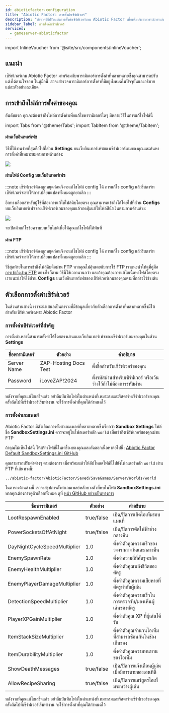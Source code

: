```yaml
---
id: abioticfactor-configuration
title: "Abiotic Factor: การตั้งค่าเซิร์ฟเวอร์"
description: "สำรวจวิธีปรับแต่งการตั้งค่าเซิร์ฟเวอร์เกม Abiotic Factor เพื่อเพิ่มประสบการณ์การเล่นเกมและประสิทธิภาพเซิร์ฟเวอร์ → เรียนรู้เพิ่มเติมตอนนี้"
sidebar_label: การตั้งค่าเซิร์ฟเวอร์
services:
  - gameserver-abioticfactor
---
```


import InlineVoucher from '@site/src/components/InlineVoucher';

## แนะนำ

เซิร์ฟเวอร์เกม Abiotic Factor มาพร้อมกับพารามิเตอร์การตั้งค่าที่หลากหลายซึ่งคุณสามารถปรับแต่งได้ตามใจชอบ ในคู่มือนี้ เราจะสำรวจพารามิเตอร์การตั้งค่าที่มีอยู่ทั้งหมดในปัจจุบันและอธิบายแต่ละตัวอย่างละเอียด

<InlineVoucher />

## การเข้าถึงไฟล์การตั้งค่าของคุณ

อันดับแรก คุณจะต้องเข้าถึงไฟล์การตั้งค่าเพื่อแก้ไขพารามิเตอร์ใดๆ มีหลายวิธีในการแก้ไขไฟล์นี้

import Tabs from '@theme/Tabs';
import TabItem from '@theme/TabItem';

<Tabs>
<TabItem value="settings" label="ผ่านเว็บอินเทอร์เฟซ" default>

#### ผ่านเว็บอินเทอร์เฟซ

วิธีที่ใช้งานง่ายที่สุดคือไปที่ส่วน **Settings** บนเว็บอินเทอร์เฟซของเซิร์ฟเวอร์เกมของคุณและค้นหาการตั้งค่าที่เหมาะสมตามภาพด้านล่าง:

![](https://screensaver01.zap-hosting.com/index.php/s/QDPzFgWRrfB49HB/preview)
</TabItem>

<TabItem value="configs" label="ผ่านไฟล์ Config บนเว็บอินเทอร์เฟซ">

#### ผ่านไฟล์ Config บนเว็บอินเทอร์เฟซ

:::note
เซิร์ฟเวอร์ต้องถูกหยุดก่อนจึงจะแก้ไขไฟล์ config ได้ การแก้ไข config แล้วรีสตาร์ทเซิร์ฟเวอร์จะทำให้การเปลี่ยนแปลงทั้งหมดถูกยกเลิก
:::

อีกทางเลือกสำหรับผู้ใช้ที่ต้องการแก้ไขไฟล์ดิบโดยตรง คุณสามารถเข้าถึงได้โดยไปที่ส่วน **Configs** บนเว็บอินเทอร์เฟซของเซิร์ฟเวอร์เกมของคุณแล้วกดปุ่มแก้ไขไฟล์สีน้ำเงินตามภาพด้านล่าง:

![](https://screensaver01.zap-hosting.com/index.php/s/dPZLs4YMQopCpfd/preview)

จะเปิดตัวแก้ไขข้อความบนเว็บไซต์เพื่อให้คุณแก้ไขไฟล์ได้ทันที

</TabItem>

<TabItem value="ftp" label="ผ่าน FTP">

#### ผ่าน FTP

:::note
เซิร์ฟเวอร์ต้องถูกหยุดก่อนจึงจะแก้ไขไฟล์ config ได้ การแก้ไข config แล้วรีสตาร์ทเซิร์ฟเวอร์จะทำให้การเปลี่ยนแปลงทั้งหมดถูกยกเลิก
:::

วิธีสุดท้ายในการเข้าถึงไฟล์ดิบคือผ่าน FTP หากคุณไม่คุ้นเคยกับการใช้ FTP เราแนะนำให้ดูที่คู่มือ [การเข้าถึงผ่าน FTP](gameserver-ftpaccess.md) อย่างไรก็ตาม วิธีนี้ใช้เวลานานกว่า และถ้าคุณต้องการแก้ไขเนื้อหาไฟล์โดยตรง เราแนะนำให้ใช้ส่วน **Configs** บนเว็บอินเทอร์เฟซของเซิร์ฟเวอร์เกมของคุณตามที่กล่าวไว้ข้างต้น

</TabItem>
</Tabs>

## ตัวเลือกการตั้งค่าเซิร์ฟเวอร์

ในส่วนด้านล่างนี้ เราจะนำเสนอเป็นตารางที่มีข้อมูลเกี่ยวกับตัวเลือกการตั้งค่าที่หลากหลายซึ่งมีให้สำหรับเซิร์ฟเวอร์เฉพาะ Abiotic Factor

### การตั้งค่าเซิร์ฟเวอร์ที่สำคัญ

การตั้งค่าเหล่านี้สามารถตั้งค่าได้โดยตรงผ่านแผงเว็บอินเทอร์เฟซของเซิร์ฟเวอร์เกมของคุณในส่วน **Settings**

| ชื่อพารามิเตอร์     | ตัวอย่าง                  | คำอธิบาย                                                                |
| ------------------ | ------------------------ | -------------------------------------------------------------------------- | 
| Server Name        | ZAP-Hosting Docs Test    | ตั้งชื่อสำหรับเซิร์ฟเวอร์ของคุณ                                           |
| Password           | iLoveZAP!2024            | ตั้งรหัสผ่านสำหรับเซิร์ฟเวอร์ หรือเว้นว่างไว้ถ้าไม่ต้องการรหัสผ่าน       |

หลังจากที่คุณแก้ไขเสร็จแล้ว อย่าลืมบันทึกไฟล์ในตำแหน่งที่เหมาะสมและรีสตาร์ทเซิร์ฟเวอร์ของคุณ ครั้งถัดไปที่เซิร์ฟเวอร์เริ่มทำงาน จะใช้การตั้งค่าที่คุณได้กำหนดไว้

### การตั้งค่าเกมเพลย์

Abiotic Factor มีตัวเลือกการตั้งค่าเกมเพลย์ที่หลากหลายซึ่งเรียกว่า **Sandbox Settings** ไฟล์ชื่อ **SandboxSettings.ini** ควรจะอยู่ในโฟลเดอร์หลัก `world` เมื่อเข้าถึงเซิร์ฟเวอร์ของคุณผ่าน FTP

ถ้าคุณไม่เห็นไฟล์นี้ ให้สร้างไฟล์นี้ในเครื่องของคุณและคัดลอกเนื้อหาต่อไปนี้: [Abiotic Factor Default SandboxSettings.ini GitHub](https://github.com/DFJacob/AbioticFactorDedicatedServer/blob/main/SandboxSettings.ini)

คุณสามารถปรับค่าต่างๆ ตามต้องการ เมื่อพร้อมแล้วให้อัปโหลดไฟล์นี้ไปยังโฟลเดอร์หลัก `world` ผ่าน FTP ที่เส้นทางนี้:
```
../abiotic-factor/AbioticFactor/Saved/SaveGames/Server/Worlds/world
```

ในตารางด้านล่างนี้ เราจะสรุปการตั้งค่าเกมเพลย์หลักบางตัวที่พบในไฟล์ **SandboxSettings.ini** หากคุณต้องการดูตัวเลือกทั้งหมด ดูที่ [หน้า GitHub อย่างเป็นทางการ](https://github.com/DFJacob/AbioticFactorDedicatedServer/blob/main/SandboxSettings.ini)

| ชื่อพารามิเตอร์               | ตัวอย่าง    | คำอธิบาย                                                             |
| ---------------------------- | ---------- | ----------------------------------------------------------------------- | 
| LootRespawnEnabled           | true/false | เปิด/ปิดการเกิดไอเท็มรอบแผนที่                                       |
| PowerSocketsOffAtNight       | true/false | เปิด/ปิดการตัดไฟฟ้าช่วงกลางคืน                                      |
| DayNightCycleSpeedMultiplier | 1.0        | ตั้งค่าตัวคูณความเร็วของวงจรกลางวันและกลางคืน                       |
| EnemySpawnRate               | 1.0        | ตั้งค่าความถี่ที่ศัตรูจะเกิด                                         |
| EnemyHealthMultiplier        | 1.0        | ตั้งค่าตัวคูณพลังชีวิตของศัตรู                                       |
| EnemyPlayerDamageMultiplier  | 1.0        | ตั้งค่าตัวคูณความเสียหายที่ศัตรูทำกับผู้เล่น                         |
| DetectionSpeedMultiplier     | 1.0        | ตั้งค่าตัวคูณความเร็วในการตรวจจับ/มองเห็นผู้เล่นของศัตรู             |
| PlayerXPGainMultiplier       | 1.0        | ตั้งค่าตัวคูณ XP ที่ผู้เล่นได้รับ                                    |
| ItemStackSizeMultiplier      | 1.0        | ตั้งค่าตัวคูณจำนวนไอเท็มที่สามารถซ้อนกันในช่องเก็บของ              |
| ItemDurabilityMultiplier     | 1.0        | ตั้งค่าตัวคูณความทนทานของไอเท็ม                                    |
| ShowDeathMessages            | true/false | เปิด/ปิดการแจ้งเตือนผู้เล่นเมื่อมีการตายของเอนทิตี้                 |
| AllowRecipeSharing           | true/false | เปิด/ปิดการแชร์สูตรไอเท็มระหว่างผู้เล่น                              |

หลังจากที่คุณแก้ไขเสร็จแล้ว อย่าลืมบันทึกไฟล์ในตำแหน่งที่เหมาะสมและรีสตาร์ทเซิร์ฟเวอร์ของคุณ ครั้งถัดไปที่เซิร์ฟเวอร์เริ่มทำงาน จะใช้การตั้งค่าที่คุณได้กำหนดไว้

<InlineVoucher />